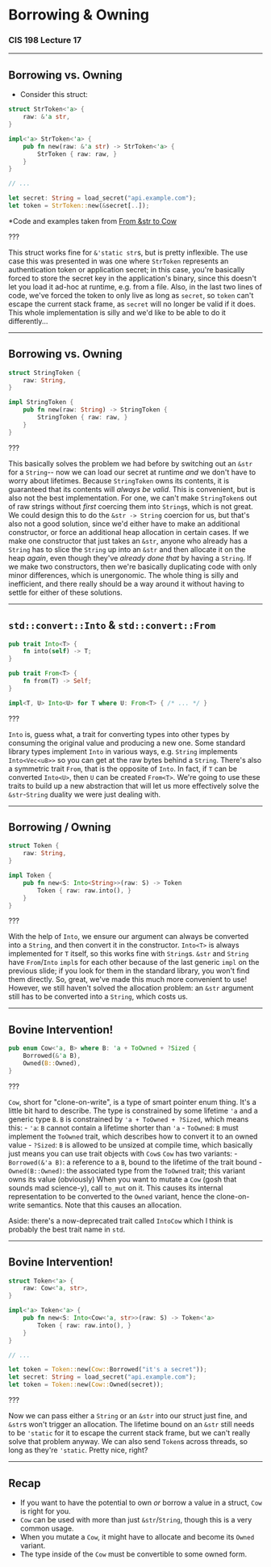# Borrowing & Owning

### CIS 198 Lecture 17

---
## Borrowing vs. Owning

- Consider this struct:

```rust
struct StrToken<'a> {
    raw: &'a str,
}

impl<'a> StrToken<'a> {
    pub fn new(raw: &'a str) -> StrToken<'a> {
        StrToken { raw: raw, }
    }
}

// ...

let secret: String = load_secret("api.example.com");
let token = StrToken::new(&secret[..]);
```

*Code and examples taken from [From &str to Cow](blog.jwilm.io/from-str-to-cow)

???

This struct works fine for `&'static str`s, but is pretty inflexible. The use
case this was presented in was one where `StrToken` represents an authentication
token or application secret; in this case, you're basically forced to store the
secret key in the application's binary, since this doesn't let you load it
ad-hoc at runtime, e.g. from a file. Also, in the last two lines of code, we've
forced the token to only live as long as `secret`, so `token` can't escape the
current stack frame, as `secret` will no longer be valid if it does. This whole
implementation is silly and we'd like to be able to do it differently...

---
## Borrowing vs. Owning

```rust
struct StringToken {
    raw: String,
}

impl StringToken {
    pub fn new(raw: String) -> StringToken {
        StringToken { raw: raw, }
    }
}
```

???

This basically solves the problem we had before by switching out an `&str` for a
`String`-- now we can load our secret at runtime _and_ we don't have to worry
about lifetimes. Because `StringToken` owns its contents, it is guaranteed that
its contents will _always be valid_. This is convenient, but is also not the
best implementation. For one, we can't make `StringToken`s out of raw strings
without _first_ coercing them into `String`s, which is not great. We could
design this to do the `&str -> String` coercion for us, but that's also not a
good solution, since we'd either have to make an additional constructor, or
force an additional heap allocation in certain cases. If we make one constructor
that just takes an `&str`, anyone who already has a `String` has to slice the
`String` up into an `&str` and then allocate it on the heap _again_, even though
they've _already done that_ by having a `String`. If we make two constructors,
then we're basically duplicating code with only minor differences, which is
unergonomic. The whole thing is silly and inefficient, and there really should
be a way around it without having to settle for either of these solutions.

---
## `std::convert::Into` & `std::convert::From`

```rust
pub trait Into<T> {
    fn into(self) -> T;
}

pub trait From<T> {
    fn from(T) -> Self;
}

impl<T, U> Into<U> for T where U: From<T> { /* ... */ }
```

???

`Into` is, guess what, a trait for converting types into other types by
consuming the original value and producing a new one. Some standard library
types implement `Into` in various ways, e.g. `String` implements `Into<Vec<u8>>`
so you can get at the raw bytes behind a `String`. There's also a symmetric
trait `From`, that is the opposite of `Into`. In fact, if `T` can be converted
`Into<U>`, then `U` can be created `From<T>`. We're going to use these traits to
build up a new abstraction that will let us more effectively solve the
`&str`-`String` duality we were just dealing with.

---
## Borrowing \/ Owning

```rust
struct Token {
    raw: String,
}

impl Token {
    pub fn new<S: Into<String>>(raw: S) -> Token
        Token { raw: raw.into(), }
    }
}
```

???

With the help of `Into`, we ensure our argument can always be converted into a
`String`, and then convert it in the constructor. `Into<T>` is always
implemented for `T` itself, so this works fine with `String`s. `&str` and
`String` have `From`/`Into` `impl`s for each other because of the last generic
`impl` on the previous slide; if you look for them in the standard library, you
won't find them directly. So, great, we've made this much more convenient to
use! However, we still haven't solved the allocation problem: an `&str` argument
still has to be converted into a `String`, which costs us.

---
## Bovine Intervention!

```rust
pub enum Cow<'a, B> where B: 'a + ToOwned + ?Sized {
    Borrowed(&'a B),
    Owned(B::Owned),
}
```

???

`Cow`, short for "clone-on-write", is a type of smart pointer enum thing. It's a
little bit hard to describe. The type is constrained by some lifetime `'a` and a
generic type `B`. `B` is constrained by `'a + ToOwned + ?Sized`, which means
this:
        - `'a`: `B` cannot contain a lifetime shorter than `'a`
        - `ToOwned`: `B` must implement the `ToOwned` trait, which describes how
            to convert it to an owned value
        - `?Sized`: `B` is allowed to be unsized at compile time, which
            basically just means you can use trait objects with `Cow`s
`Cow` has two variants:
        - `Borrowed(&'a B)`: a reference to a `B`, bound to the lifetime of the
            trait bound
        - `Owned(B::Owned)`: the associated type from the `ToOwned` trait; this
            variant owns its value (obviously)
When you want to mutate a `Cow` (gosh that sounds mad science-y), call `to_mut`
on it. This causes its internal representation to be converted to the `Owned`
variant, hence the clone-on-write semantics. Note that this causes an
allocation.

Aside: there's a now-deprecated trait called `IntoCow` which I think is probably
the best trait name in `std`.

---
## Bovine Intervention!
    
```rust
struct Token<'a> {
    raw: Cow<'a, str>,
}

impl<'a> Token<'a> {
    pub fn new<S: Into<Cow<'a, str>>(raw: S) -> Token<'a>
        Token { raw: raw.into(), }
    }
}

// ...

let token = Token::new(Cow::Borrowed("it's a secret"));
let secret: String = load_secret("api.example.com");
let token = Token::new(Cow::Owned(secret));
```

???

Now we can pass either a `String` or an `&str` into our struct just fine, and
`&str`s won't trigger an allocation. The lifetime bound on an `&str` still needs
to be `'static` for it to escape the current stack frame, but we can't really
solve that problem anyway. We can also send `Token`s across threads, so long as
they're `'static`. Pretty nice, right?

---
## Recap

- If you want to have the potential to own _or_ borrow a value in a struct,
    `Cow` is right for you. 
- `Cow` can be used with more than just `&str`/`String`, though this is a very
    common usage.
- When you mutate a `Cow`, it might have to allocate and become its `Owned`
    variant.
- The type inside of the `Cow` must be convertible to some owned form.
